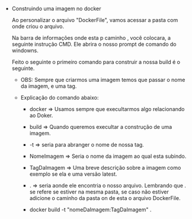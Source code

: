 - Construindo uma imagem no docker

    Ao personalizar o arquivo "DockerFile", vamos acessar a pasta com onde criou o arquivo.

    

    Na barra de informações onde esta p caminho , você colocara, a seguinte instrução CMD. Ele abrira o nosso prompt de comando do windowns.

    Feito o seguinte o primeiro comando para construir a nossa build é o seguinte.

    - OBS: Sempre que criarmos uma imagem temos que passar o nome da imagem, e uma tag.

    - Explicação do comando abaixo: 
        - docker => Usamos sempre que execultarmos algo relacionando ao Doker.
        - build => Quando queremos execultar a construção de uma imagem.
        - -t => seria para abranger o nome de nossa tag.
        - NomeImagem => Seria o nome da imagem ao qual esta subindo.
        - TagDaImagem => Uma breve descrição sobre a imagem como exemplo se ela e uma versão latest.
        - . => seria aonde ele encontria o nosso arquivo. Lembrando que . se refere se estiver na mesma pasta, se caso não estiver adicione o caminho da pasta on de esta o arquivo DockerFile.

       - docker build -t "nomeDaImagem:TagDaImagem" .